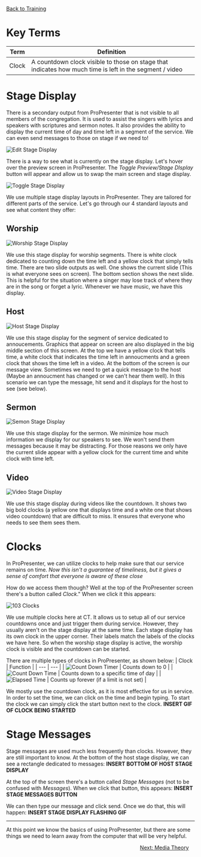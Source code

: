 <!-- TITLE: 103 - Stage Display -->
<!-- SUBTITLE: Once we get through this, we'll understand how what we do affects those on stage as well -->

[Back to Training](/media/training)

# Key Terms
| Term | Definition |
| --- | --- |
| Clock | A countdown clock visible to those on stage that indicates how much time is left in the segment / video |
# Stage Display
There is a secondary output from ProPresenter that is not visible to all members of the congregation. It is used to assist the singers with lyrics and speakers with scriptures and sermon notes. It also provides the ability to display the current time of day and time left in a segment of the service. We can even send messages to those on stage if we need to!

![Edit Stage Display](/uploads/media-screenshots/103-edit-stage-display.jpg "Edit Stage Display")


There is a way to see what is currently on the stage display. Let's hover over the preview screen in ProPresenter. The _Toggle Preview/Stage DIsplay_ button will appear and allow us to swap the main screen and stage display.

![Toggle Stage Display](/uploads/media-screenshots/103-toggle-stage-display.gif "Toggle Stage Display")

We use multiple stage display layouts in ProPresenter. They are tailored for different parts of the service. Let's go through our 4 standard layouts and see what content they offer:
## Worship
![Worship Stage Display](/uploads/media-screenshots/103-worship-stage-display.jpg "Worship Stage Display")

We use this stage display for worship segments. There is white clock dedicated to counting down the time left and a yellow clock that simply tells time. There are two slide outputs as well. One shows the current slide (This is what everyone sees on screen). The bottom section shows the next slide. This is helpful for the situation where a singer may lose track of where they are in the song or forget a lyric. Whenever we have music, we have this display.

## Host
![Host Stage Display](/uploads/media-screenshots/103-host-stage-display.jpg "Host Stage Display")

We use this stage display for the segment of service dedicated to annoucements. Graphics that appear on screen are also displayed in the big middle section of this screen. At the top we have a yellow clock that tells time, a white clock that indicates the time left in annoucments and a green clock that shows the time left in a video. At the bottom of the screen is our message view. Sometimes we need to get a quick message to the host (Maybe an annoucment has changed or we can't hear them well). In this scenario we can type the message, hit send and it displays for the host to see (see below).
## Sermon
![Semon Stage Display](/uploads/media-screenshots/103-semon-stage-display.jpg "Semon Stage Display")

We use this stage display for the sermon. We minimize how much information we display for our speakers to see. We won't send them messages because it may be distracting. For those reasons we only have the current slide appear with a yellow clock for the current time and white clock with time left.
## Video
![Video Stage Display](/uploads/media-screenshots/103-video-stage-display.jpg "Video Stage Display")

We use this stage display during videos like the countdown. It shows two big bold clocks (a yellow one that displays time and a white one that shows video countdown) that are difficult to miss. It ensures that everyone who needs to see them sees them.
# Clocks
In ProPresenter, we can utilize clocks to help make sure that our service remains on time.
*Now this isn't a guarantee of timeliness, but it gives a sense of comfort that everyone is aware of these close*

How do we access them though? Well at the top of the ProPresenter screen there's a button called _Clock_." When we click it this appears:

![103 Clocks](/uploads/media-screenshots/103-clocks.jpg "103 Clocks")

We use multiple clocks here at CT. It allows us to setup all of our service countdowns once and just trigger them during service. However, they usually aren't on the stage display at the same time. Each stage display has its own clock in the upper corner. Their labels match the labels of the clocks we have here. So when the worship stage display is active, the worship clock is visible and the countdown can be started.

There are multiple types of clocks in ProPresenter, as shown below:
| Clock | Function |
| --- | --- |
| ![Count Down Timer](/uploads/media-screenshots/103-count-down-timer.jpg "Count Down Timer") | Counts down to 0 |
| ![Count Down Time](/uploads/media-screenshots/103-count-down-time.jpg "Count Down Time") | Counts down to a specific time of day |
| ![Elapsed Time](/uploads/media-screenshots/103-elapsed-time.jpg "Elapsed Time") | Counts up forever (if a limit is not set) |

We mostly use the countdown clock, as it is most effective for us in service. In order to set the time, we can click on the time and begin typing. To start the clock we can simply click the start button next to the clock.
**INSERT GIF OF CLOCK BEING STARTED**
# Stage Messages
Stage messages are used much less frequently than clocks. However, they are still important to know. At the bottom of the host stage display, we can see a rectangle dedicated to messages:
**INSERT BOTTOM OF HOST STAGE DISPLAY**

At the top of the screen there's a button called _Stage Messages_ (not to be confused with _Messages_). When we click that button, this appears:
**INSERT STAGE MESSAGES BUTTON**

We can then type our message and click send. Once we do that, this will happen:
**INSERT STAGE DISPLAY FLASHING GIF**

---

At this point we know the basics of using ProPresenter, but there are some things we need to learn away from the computer that will be very helpful.
<div style="text-align:right"><a href="/media/training-pages/104">Next: Media Theory</a>&nbsp;&nbsp;&nbsp;&nbsp;</div>